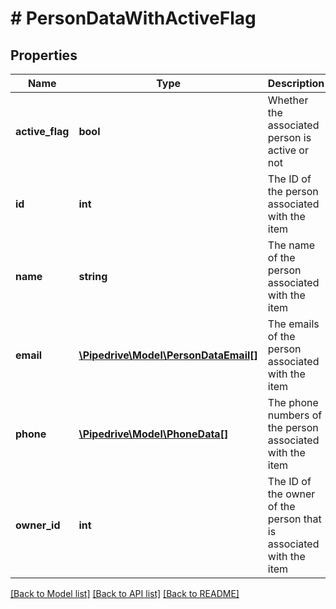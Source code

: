 # # PersonDataWithActiveFlag

## Properties

Name | Type | Description | Notes
------------ | ------------- | ------------- | -------------
**active_flag** | **bool** | Whether the associated person is active or not | [optional]
**id** | **int** | The ID of the person associated with the item | [optional]
**name** | **string** | The name of the person associated with the item | [optional]
**email** | [**\Pipedrive\Model\PersonDataEmail[]**](PersonDataEmail.md) | The emails of the person associated with the item | [optional]
**phone** | [**\Pipedrive\Model\PhoneData[]**](PhoneData.md) | The phone numbers of the person associated with the item | [optional]
**owner_id** | **int** | The ID of the owner of the person that is associated with the item | [optional]

[[Back to Model list]](../../README.md#models) [[Back to API list]](../../README.md#endpoints) [[Back to README]](../../README.md)
